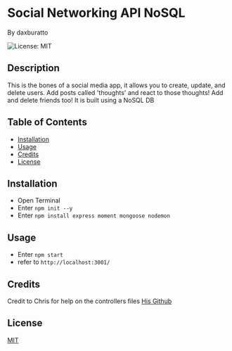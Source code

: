# Social Networking API NoSQL

By daxburatto

![License: MIT](https://img.shields.io/badge/License-MIT-yellow.svg)

## Description

This is the bones of a social media app, it allows you to create, update, and delete users. Add posts called 'thoughts' and react to those thoughts! Add and delete friends too! It is built using a NoSQL DB

## Table of Contents

* [Installation](#installation)
* [Usage](#usage)
* [Credits](#credits)
* [License](#license)

## Installation

* Open Terminal
* Enter `npm init --y`
* Enter `npm install express moment mongoose nodemon`

## Usage

* Enter `npm start`
* refer to `http://localhost:3001/`

## Credits

Credit to Chris for help on the controllers files
[His Github](https://github.com/https://github.com/chris6661)

## License

[MIT](https://choosealicense.com/licenses/mit/)